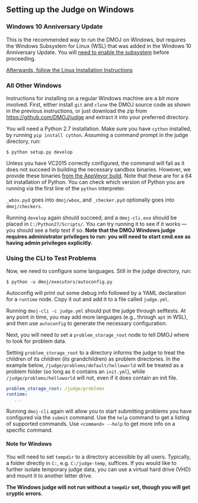 ## Setting up the Judge on Windows

### Windows 10 Anniversary Update
This is the recommended way to run the DMOJ on Windows, but requires the Windows Subsystem for Linux (WSL) that was added in the Windows 10 Anniversary Update. You will [need to enable the subsystem](https://msdn.microsoft.com/en-us/commandline/wsl/install_guide) before proceeding.

[Afterwards, follow the Linux Installation Instructions](installation)

### All Other Windows

Instructions for installing on a regular Windows machine are a bit more involved. First, either install `git` and `clone` the DMOJ source code as shown in the previous instructions, or just download the zip from https://github.com/DMOJ/judge and extract it into your preferred directory.

You will need a Python 2.7 installation. Make sure you have `cython` installed, by running `pip install cython`. Assuming a command prompt in the judge directory, run:

```
$ python setup.py develop
```

Unless you have VC2015 correctly configured, the command will fail as it does not succeed in building the necessary sandbox binaries. However, we provide these binaries [from the AppVeyor build](https://ci.appveyor.com/project/quantum5/judge/build/artifacts). Note that these are for a 64 bit installation of Python. You can check which version of Python you are running via the first line of the `python` interpreter.

`_wbox.pyd` goes into `dmoj/wbox`, and `_checker.pyd` optionally goes into `dmoj/checkers`.

Running `develop` again should succeed, and a `dmoj-cli.exe` should be placed in `C:/Python27/Scripts/`. You can try running it to see if it works &mdash; you should see a help text if so. **Note that the DMOJ Windows judge requires administrator privileges to run: you will need to start cmd.exe as having admin privileges explicitly.**

### Using the CLI to Test Problems

Now, we need to configure some languages. Still in the judge directory, run:

```
$ python -u dmoj/executors/autoconfig.py
```

Autoconfig will print out some debug info followed by a YAML declaration for a `runtime` node. Copy it out and add it to a file called `judge.yml`.

Running `dmoj-cli -c judge.yml` should put the judge through selftests. At any point in time, you may add more languages (e.g., through `apt` in WSL), and then use `autoconfig` to generate the necessary configuration.

Next, you will need to set a `problem_storage_root` node to tell DMOJ where to look for problem data.

Setting `problem_storage_root` to a directory informs the judge to treat the children of its children (its grandchildren) as problem directories. In the example below, `/judge/problems/default/helloworld` will be treated as a problem folder (so long as it contains an `init.yml`), while `/judge/problems/helloworld` will not, even if it does contain an init file.

```yaml
problem_storage_root: /judge/problems
runtime:
   ...
```

Running `dmoj-cli` again will allow you to start submitting problems you have configured via the `submit` command. Use the `help` command to get a listing of supported commands. Use `<command> --help` to get more info on a specific command.

#### Note for Windows
You will need to set `tempdir` to a directory accessible by all users. Typically, a folder directly in `C:`, e.g. `C:/judge-temp`, suffices. If you would like to further isolate temporary judge data, you can use a virtual hard drive (VHD) and mount it to another letter drive.

**The Windows judge will not run without a `tempdir` set, though you will get cryptic errors.**
